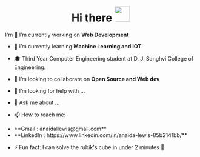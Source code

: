 <h1 align="center"> Hi there <img src = "https://raw.githubusercontent.com/NoobMahbub/NoobMahbub/main/Wave.gif" style = "width: 40px; height:40px"> </h1>

I'm 
 🔭 I’m currently working on **Web Development**
- 🌱 I’m currently learning **Machine Learning and IOT**
- 🎓 Third Year Computer Engineering student at D. J. Sanghvi College of Engineering.
- 👯 I’m looking to collaborate on **Open Source and Web dev** 
- 🤔 I’m looking for help with ...
- 💬 Ask me about ...

- 📫 How to reach me: 
<ul>
<li>**Gmail : anaidallewis@gmail.com**</li>
<li> **LinkedIn : https://www.linkedin.com/in/anaida-lewis-85b2141bb/** </li>
</ul>

- ⚡ Fun fact: I can solve the rubik's cube in under 2 minutes 🥳
